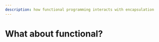 ```yaml
---
description: how functional programming interacts with encapsulation
---
```


# What about functional?

